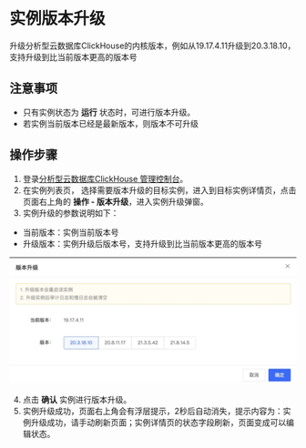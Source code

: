 # 实例版本升级
升级分析型云数据库ClickHouse的内核版本，例如从19.17.4.11升级到20.3.18.10，支持升级到比当前版本更高的版本号
## 注意事项
* 只有实例状态为 **运行** 状态时，可进行版本升级。
* 若实例当前版本已经是最新版本，则版本不可升级

## 操作步骤
1. 登录[分析型云数据库ClickHouse 管理控制台](https://jchdb-console.jdcloud.com)。
2. 在实例列表页， 选择需要版本升级的目标实例，进入到目标实例详情页，点击页面右上角的 **操作 - 版本升级**，进入实例升级弹窗。
3. 实例升级的参数说明如下：
- 当前版本：实例当前版本号
- 升级版本：实例升级后版本号，支持升级到比当前版本更高的版本号

![版本升级1](../../../../../image/JCHDB/UpdateVersion3.jpg)

4. 点击 **确认** 实例进行版本升级。
5. 实例升级成功，页面右上角会有浮层提示，2秒后自动消失，提示内容为：实例升级成功，请手动刷新页面；实例详情页的状态字段刷新，页面变成可以编辑状态。
